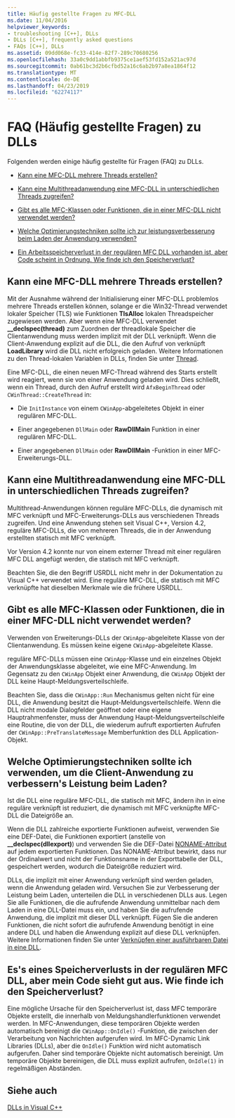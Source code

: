 ```yaml
---
title: Häufig gestellte Fragen zu MFC-DLL
ms.date: 11/04/2016
helpviewer_keywords:
- troubleshooting [C++], DLLs
- DLLs [C++], frequently asked questions
- FAQs [C++], DLLs
ms.assetid: 09dd068e-fc33-414e-82f7-289c70680256
ms.openlocfilehash: 33a0c9dd1abbfb9375ce1aef53fd152a521ac97d
ms.sourcegitcommit: 0ab61bc3d2b6cfbd52a16c6ab2b97a8ea1864f12
ms.translationtype: MT
ms.contentlocale: de-DE
ms.lasthandoff: 04/23/2019
ms.locfileid: "62274117"
---
```

# <a name="dll-frequently-asked-questions"></a>FAQ (Häufig gestellte Fragen) zu DLLs

Folgenden werden einige häufig gestellte für Fragen (FAQ) zu DLLs.

- [Kann eine MFC-DLL mehrere Threads erstellen?](#mfc_multithreaded_1)

- [Kann eine Multithreadanwendung eine MFC-DLL in unterschiedlichen Threads zugreifen?](#mfc_multithreaded_2)

- [Gibt es alle MFC-Klassen oder Funktionen, die in einer MFC-DLL nicht verwendet werden?](#mfc_prohibited_classes)

- [Welche Optimierungstechniken sollte ich zur leistungsverbesserung beim Laden der Anwendung verwenden?](#mfc_optimization)

- [Ein Arbeitsspeicherverlust in der regulären MFC DLL vorhanden ist, aber Code scheint in Ordnung. Wie finde ich den Speicherverlust?](#memory_leak)

## <a name="mfc_multithreaded_1"></a> Kann eine MFC-DLL mehrere Threads erstellen?

Mit der Ausnahme während der Initialisierung einer MFC-DLL problemlos mehrere Threads erstellen können, solange er die Win32-Thread verwendet lokaler Speicher (TLS) wie Funktionen **TlsAlloc** lokalen Threadspeicher zugewiesen werden. Aber wenn eine MFC-DLL verwendet **__declspec(thread)** zum Zuordnen der threadlokale Speicher die Clientanwendung muss werden implizit mit der DLL verknüpft. Wenn die Client-Anwendung explizit auf die DLL, die den Aufruf von verknüpft **LoadLibrary** wird die DLL nicht erfolgreich geladen. Weitere Informationen zu den Thread-lokalen Variablen in DLLs, finden Sie unter [Thread](../cpp/thread.md).

Eine MFC-DLL, die einen neuen MFC-Thread während des Starts erstellt wird reagiert, wenn sie von einer Anwendung geladen wird. Dies schließt, wenn ein Thread, durch den Aufruf erstellt wird `AfxBeginThread` oder `CWinThread::CreateThread` in:

- Die `InitInstance` von einem `CWinApp`-abgeleitetes Objekt in einer regulären MFC-DLL.

- Einer angegebenen `DllMain` oder **RawDllMain** Funktion in einer regulären MFC-DLL.

- Einer angegebenen `DllMain` oder **RawDllMain** -Funktion in einer MFC-Erweiterungs-DLL.

## <a name="mfc_multithreaded_2"></a> Kann eine Multithreadanwendung eine MFC-DLL in unterschiedlichen Threads zugreifen?

Multithread-Anwendungen können reguläre MFC-DLLs, die dynamisch mit MFC verknüpft und MFC-Erweiterungs-DLLs aus verschiedenen Threads zugreifen. Und eine Anwendung stehen seit Visual C++, Version 4.2, reguläre MFC-DLLs, die von mehreren Threads, die in der Anwendung erstellten statisch mit MFC verknüpft.

Vor Version 4.2 konnte nur von einem externer Thread mit einer regulären MFC DLL angefügt werden, die statisch mit MFC verknüpft.

Beachten Sie, die den Begriff USRDLL nicht mehr in der Dokumentation zu Visual C++ verwendet wird. Eine reguläre MFC-DLL, die statisch mit MFC verknüpfte hat dieselben Merkmale wie die frühere USRDLL.

## <a name="mfc_prohibited_classes"></a> Gibt es alle MFC-Klassen oder Funktionen, die in einer MFC-DLL nicht verwendet werden?

Verwenden von Erweiterungs-DLLs der `CWinApp`-abgeleitete Klasse von der Clientanwendung. Es müssen keine eigene `CWinApp`-abgeleitete Klasse.

reguläre MFC-DLLs müssen eine `CWinApp`-Klasse und ein einzelnes Objekt der Anwendungsklasse abgeleitet, wie eine MFC-Anwendung. Im Gegensatz zu den `CWinApp` Objekt einer Anwendung, die `CWinApp` Objekt der DLL keine Haupt-Meldungsverteilschleife.

Beachten Sie, dass die `CWinApp::Run` Mechanismus gelten nicht für eine DLL, die Anwendung besitzt die Haupt-Meldungsverteilschleife. Wenn die DLL nicht modale Dialogfelder geöffnet oder eine eigene Hauptrahmenfenster, muss der Anwendung Haupt-Meldungsverteilschleife eine Routine, die von der DLL, die wiederum aufruft exportierten Aufrufen der `CWinApp::PreTranslateMessage` Memberfunktion des DLL Application-Objekt.

## <a name="mfc_optimization"></a> Welche Optimierungstechniken sollte ich verwenden, um die Client-Anwendung zu verbessern&#39;s Leistung beim Laden?

Ist die DLL eine reguläre MFC-DLL, die statisch mit MFC, ändern ihn in eine reguläre verknüpft ist reduziert, die dynamisch mit MFC verknüpfte MFC-DLL die Dateigröße an.

Wenn die DLL zahlreiche exportierte Funktionen aufweist, verwenden Sie eine DEF-Datei, die Funktionen exportiert (anstelle von **__declspec(dllexport)**) und verwenden Sie die DEF-Datei [NONAME-Attribut](exporting-functions-from-a-dll-by-ordinal-rather-than-by-name.md) auf jedem exportierten Funktionen. Das NONAME-Attribut bewirkt, dass nur der Ordinalwert und nicht der Funktionsname in der Exporttabelle der DLL, gespeichert werden, wodurch die Dateigröße reduziert wird.

DLLs, die implizit mit einer Anwendung verknüpft sind werden geladen, wenn die Anwendung geladen wird. Versuchen Sie zur Verbesserung der Leistung beim Laden, unterteilen die DLL in verschiedenen DLLs aus. Legen Sie alle Funktionen, die die aufrufende Anwendung unmittelbar nach dem Laden in eine DLL-Datei muss ein, und haben Sie die aufrufende Anwendung, die implizit mit dieser DLL verknüpft. Fügen Sie die anderen Funktionen, die nicht sofort die aufrufende Anwendung benötigt in eine andere DLL und haben die Anwendung explizit auf diese DLL verknüpfen. Weitere Informationen finden Sie unter [Verknüpfen einer ausführbaren Datei in eine DLL](linking-an-executable-to-a-dll.md#determining-which-linking-method-to-use).

## <a name="memory_leak"></a> Es&#39;s eines Speicherverlusts in der regulären MFC DLL, aber mein Code sieht gut aus. Wie finde ich den Speicherverlust?

Eine mögliche Ursache für den Speicherverlust ist, dass MFC temporäre Objekte erstellt, die innerhalb von Meldungshandlerfunktionen verwendet werden. In MFC-Anwendungen, diese temporären Objekte werden automatisch bereinigt die `CWinApp::OnIdle()` -Funktion, die zwischen der Verarbeitung von Nachrichten aufgerufen wird. Im MFC-Dynamic Link Libraries (DLLs), aber die `OnIdle()` Funktion wird nicht automatisch aufgerufen. Daher sind temporäre Objekte nicht automatisch bereinigt. Um temporäre Objekte bereinigen, die DLL muss explizit aufrufen, `OnIdle(1)` in regelmäßigen Abständen.

## <a name="see-also"></a>Siehe auch

[DLLs in Visual C++](dlls-in-visual-cpp.md)
